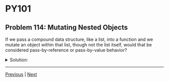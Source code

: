 # PY101
## Problem 114: Mutating Nested Objects

If we pass a compound data structure, like a list, into a function and we mutate an object within that list, though not the list itself, would that be considered pass-by-reference or pass-by-value behavior?

<details>
<summary>Solution:</summary>

Pass-by-reference. Mutating any part of an object, even nested objects, is considered mutation.

When you mutate a nested object, you're still modifying the overall structure that was passed in, demonstrating pass-by-reference behavior.

Examples:
```python
# Mutating a nested list:
def modify_nested(lst):
    lst[0].append(999)  # Mutates the first nested list

matrix = [[1, 2], [3, 4], [5, 6]]
modify_nested(matrix)
print(matrix)  # [[1, 2, 999], [3, 4], [5, 6]] - mutated!
```

```python
# Mutating a dictionary within a list:
def modify_dict_in_list(lst):
    lst[0]['name'] = 'Modified'  # Mutates the dict inside the list

people = [{'name': 'Alice'}, {'name': 'Bob'}]
modify_dict_in_list(people)
print(people)  # [{'name': 'Modified'}, {'name': 'Bob'}] - mutated!
```

```python
# Deeply nested mutation:
def deep_mutation(data):
    data['users'][0]['scores'].append(100)

game_data = {
    'users': [
        {'name': 'Alice', 'scores': [85, 90]},
        {'name': 'Bob', 'scores': [75, 80]}
    ]
}

deep_mutation(game_data)
print(game_data)
# {'users': [{'name': 'Alice', 'scores': [85, 90, 100]}, ...]}
# Original structure was mutated!
```

```python
# Contrast with reassignment (pass-by-value behavior):
def reassign_nested(lst):
    lst[0] = [999]  # Reassigns the element, but still mutates lst

matrix = [[1, 2], [3, 4]]
reassign_nested(matrix)
print(matrix)  # [[999], [3, 4]] - the list itself was mutated
```

**Key insight:** Any mutation at any level of nesting is still mutation of the original structure, demonstrating pass-by-reference behavior.

</details>

---

[Previous](113.md) | [Next](115.md)

